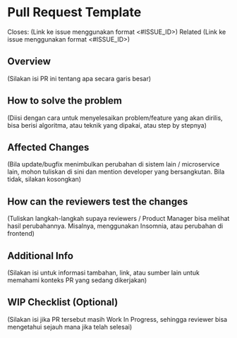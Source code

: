 # Pull Request Template

Closes: (Link ke issue menggunakan format <#ISSUE_ID>)
Related (Link ke issue menggunakan format <#ISSUE_ID>)

## Overview

(Silakan isi PR ini tentang apa secara garis besar)


## How to solve the problem

(Diisi dengan cara untuk menyelesaikan problem/feature yang akan dirilis, bisa berisi algoritma, atau teknik yang dipakai, atau step by stepnya)


## Affected Changes

(Bila update/bugfix menimbulkan perubahan di sistem lain / microservice lain, mohon tuliskan di sini dan mention developer yang bersangkutan. Bila tidak, silakan kosongkan)


## How can the reviewers test the changes

(Tuliskan langkah-langkah supaya reviewers / Product Manager bisa melihat hasil perubahannya. Misalnya, menggunakan Insomnia, atau perubahan di frontend)


## Additional Info

(Silakan isi untuk informasi tambahan, link, atau sumber lain untuk memahami konteks PR yang sedang dikerjakan)


## WIP Checklist (Optional)

(Silakan isi jika PR tersebut masih Work In Progress, sehingga reviewer bisa mengetahui sejauh mana jika telah selesai)
